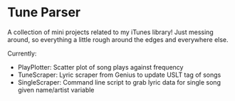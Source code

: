 # Tune Parser

A collection of mini projects related to my iTunes library! Just messing around, so everything a little rough around the edges and everywhere else.

Currently:

- PlayPlotter: Scatter plot of song plays against frequency
- TuneScraper: Lyric scraper from Genius to update USLT tag of songs
- SingleScraper: Command line script to grab lyric data for single song given name/artist variable


